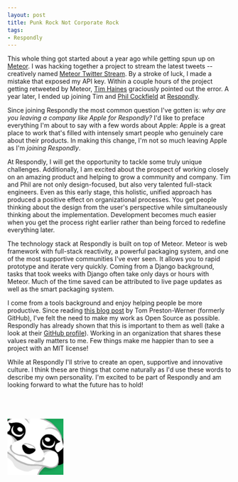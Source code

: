 ```yaml
---
layout: post
title: Punk Rock Not Corporate Rock
tags:
- Respondly
---
```


This whole thing got started about a year ago while getting spun up on [Meteor](https://www.meteor.com/). I was hacking together a project to stream the latest tweets -- creatively named [Meteor Twitter Stream](http://twitter-stream.meteor.com/). By a stroke of luck, I made a mistake that exposed my API key. Within a couple hours of the project getting retweeted by Meteor, [Tim Haines](https://twitter.com/TimHaines) graciously pointed out the error. A year later, I ended up joining Tim and [Phil Cockfield](https://twitter.com/philcockfield) at [Respondly](http://respond.ly).

Since joining Respondly the most common question I've gotten is: _why are you leaving a company like Apple for Respondly?_ I'd like to preface everything I'm about to say with a few words about Apple: Apple is a great place to work that's filled with intensely smart people who genuinely care about their products. In making this change, I'm not so much leaving Apple as I'm _joining Respondly_. 

At Respondly, I will get the opportunity to tackle some truly unique challenges. Additionally, I am excited about the prospect of working closely on an amazing product and helping to grow a community and company. Tim and Phil are not only design-focused, but also very talented full-stack engineers. Even as this early stage, this holistic, unified approach has produced a positive effect on organizational processes. You get people thinking about the design from the user's perspective while simultaneously thinking about the implementation. Development becomes much easier when you get the process right earlier rather than being forced to redefine everything later.

The technology stack at Respondly is built on top of Meteor. Meteor is web framework with full-stack reactivity, a powerful packaging system, and one of the most supportive communities I've ever seen. It allows you to rapid prototype and iterate very quickly. Coming from a Django background, tasks that took weeks with Django often take only days or hours with Meteor. Much of the time saved can be attributed to live page updates as well as the smart packaging system.

I come from a tools background and enjoy helping people be more productive. Since reading [this blog post](http://tom.preston-werner.com/2011/11/22/open-source-everything.html) by Tom Preston-Werner (formerly GitHub), I've felt the need to make my work as Open Source as possible. Respondly has already shown that this is important to them as well (take a look at their [GitHub profile](https://github.com/Respondly)). Working in an organization that shares these values really matters to me. Few things make me happier than to see a project with an MIT license!

While at Respondly I'll strive to create an open, supportive and innovative culture. I think these are things that come naturally as I'd use these words to describe my own personality. I'm excited to be part of Respondly and am looking forward to what the future has to hold!
<br><br><br><br><br>
<img src="/images/respondly.png" height="25%" width="25%">